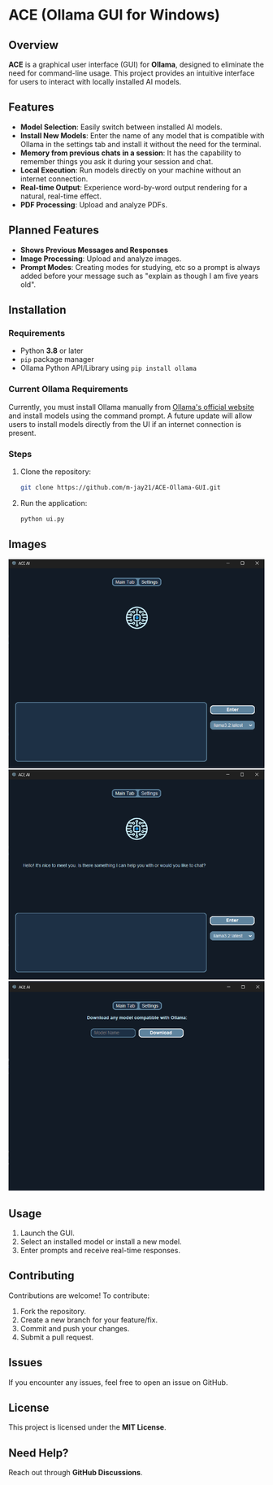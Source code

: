 # ACE (Ollama GUI for Windows)

## Overview

**ACE** is a graphical user interface (GUI) for **Ollama**, designed to eliminate the need for command-line usage. This project provides an intuitive interface for users to interact with locally installed AI models.

## Features

- **Model Selection**: Easily switch between installed AI models.
- **Install New Models**: Enter the name of any model that is compatible with Ollama in the settings tab and install it without the need for the terminal.
- **Memory from previous chats in a session**: It has the capability to remember things you ask it during your session and chat.
- **Local Execution**: Run models directly on your machine without an internet connection.
- **Real-time Output**: Experience word-by-word output rendering for a natural, real-time effect.
- **PDF Processing**: Upload and analyze PDFs.

## Planned Features

- **Shows Previous Messages and Responses**
- **Image Processing**: Upload and analyze images.
- **Prompt Modes**: Creating modes for studying, etc so a prompt is always added before your message such as "explain as though I am five years old".

## Installation

### Requirements

- Python **3.8** or later
- `pip` package manager
- Ollama Python API/Library using `pip install ollama`

### Current Ollama Requirements

Currently, you must install Ollama manually from [Ollama's official website](https://ollama.com) and install models using the command prompt. A future update will allow users to install models directly from the UI if an internet connection is present.

### Steps

1. Clone the repository:
   ```sh
   git clone https://github.com/m-jay21/ACE-Ollama-GUI.git
   ```

2. Run the application:
   ```sh
   python ui.py
   ```

## Images

![Screenshot](images/image1.png)
![Screenshot](images/image2.png)
![Screenshot](images/image3.png)

## Usage

1. Launch the GUI.
2. Select an installed model or install a new model.
3. Enter prompts and receive real-time responses.

## Contributing

Contributions are welcome! To contribute:

1. Fork the repository.
2. Create a new branch for your feature/fix.
3. Commit and push your changes.
4. Submit a pull request.

## Issues

If you encounter any issues, feel free to open an issue on GitHub.

## License

This project is licensed under the **MIT License**.

## Need Help?

Reach out through **GitHub Discussions**.
